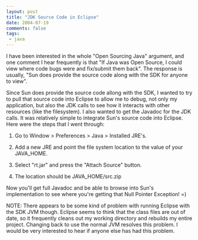 ```yaml
---
layout: post
title: "JDK Source Code in Eclipse"
date: 2004-07-19
comments: false
tags:
 - java
---
```


I have been interested in the whole "Open Sourcing Java" argument, and one comment I hear frequently is that "If Java was Open Source, I could view where code bugs were and fix/submit them back". The response is usually, "Sun does provide the source code along with the SDK for anyone to view".


Since Sun does provide the source code allong with the SDK, I wanted to try to pull that source code into Eclipse to allow me to debug, not only my application, but also the JDK calls to see how it interacts with other resources (like the filesystem). I also wanted to get the Javadoc for the JDK calls. It was relatively simple to integrate Sun's source code into Eclipse. Here were the steps that I went through:



  1. Go to Window > Preferences > Java > Installed JRE's.


  2. Add a new JRE and point the file system location to the value of your JAVA\_HOME.


  3. Select "rt.jar" and press the "Attach Source" button.


  4. The location should be JAVA\_HOME/src.zip




Now you'll get full Javadoc and be able to browse into Sun's implementation to see where you're getting that Null Pointer Exception! =)


NOTE: There appears to be some kind of problem with running Eclipse with the SDK JVM though. Eclipse seems to think that the class files are out of date, so it frequently cleans out my working directory and rebuilds my entire project. Changing back to use the normal JVM resolves this problem. I would be very interested to hear if anyone else has had this problem.

